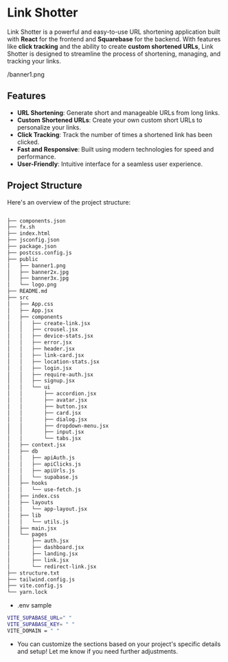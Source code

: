 # Link Shotter

Link Shotter is a powerful and easy-to-use URL shortening application built with **React** for the frontend and **Squarebase** for the backend. With features like **click tracking** and the ability to create **custom shortened URLs**, Link Shotter is designed to streamline the process of shortening, managing, and tracking your links.

/banner1.png

## Features

- **URL Shortening**: Generate short and manageable URLs from long links.
- **Custom Shortened URLs**: Create your own custom short URLs to personalize your links.
- **Click Tracking**: Track the number of times a shortened link has been clicked.
- **Fast and Responsive**: Built using modern technologies for speed and performance.
- **User-Friendly**: Intuitive interface for a seamless user experience.

## Project Structure

Here's an overview of the project structure:

```bash

├── components.json
├── fx.sh
├── index.html
├── jsconfig.json
├── package.json
├── postcss.config.js
├── public
│   ├── banner1.png
│   ├── banner2x.jpg
│   ├── banner3x.jpg
│   └── logo.png
├── README.md
├── src
│   ├── App.css
│   ├── App.jsx
│   ├── components
│   │   ├── create-link.jsx
│   │   ├── crousel.jsx
│   │   ├── device-stats.jsx
│   │   ├── error.jsx
│   │   ├── header.jsx
│   │   ├── link-card.jsx
│   │   ├── location-stats.jsx
│   │   ├── login.jsx
│   │   ├── require-auth.jsx
│   │   ├── signup.jsx
│   │   └── ui
│   │       ├── accordion.jsx
│   │       ├── avatar.jsx
│   │       ├── button.jsx
│   │       ├── card.jsx
│   │       ├── dialog.jsx
│   │       ├── dropdown-menu.jsx
│   │       ├── input.jsx
│   │       └── tabs.jsx
│   ├── context.jsx
│   ├── db
│   │   ├── apiAuth.js
│   │   ├── apiClicks.js
│   │   ├── apiUrls.js
│   │   └── supabase.js
│   ├── hooks
│   │   └── use-fetch.js
│   ├── index.css
│   ├── layouts
│   │   └── app-layout.jsx
│   ├── lib
│   │   └── utils.js
│   ├── main.jsx
│   └── pages
│       ├── auth.jsx
│       ├── dashboard.jsx
│       ├── landing.jsx
│       ├── link.jsx
│       └── redirect-link.jsx
├── structure.txt
├── tailwind.config.js
├── vite.config.js
└── yarn.lock
```

- .env sample
```bash
VITE_SUPABASE_URL=" "
VITE_SUPABASE_KEY= " "
VITE_DOMAIN = " "
```
- You can customize the sections based on your project's specific details and setup! Let me know if you need further adjustments.
